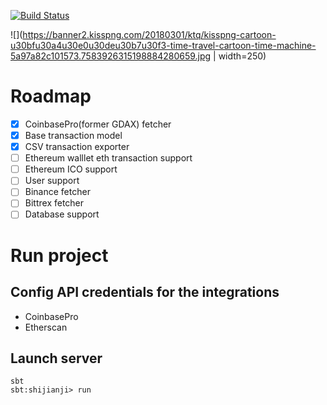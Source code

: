 [![Build Status](https://travis-ci.com/zheli/shijianji.svg?branch=master)](https://travis-ci.com/zheli/shijianji)

![](https://banner2.kisspng.com/20180301/ktq/kisspng-cartoon-u30bfu30a4u30e0u30deu30b7u30f3-time-travel-cartoon-time-machine-5a97a82c101573.7583926315198884280659.jpg | width=250)

# Roadmap
- [x] CoinbasePro(former GDAX) fetcher
- [x] Base transaction model
- [x] CSV transaction exporter
- [ ] Ethereum walllet eth transaction support
- [ ] Ethereum ICO support
- [ ] User support
- [ ] Binance fetcher
- [ ] Bittrex fetcher
- [ ] Database support

# Run project

## Config API credentials for the integrations
* CoinbasePro
* Etherscan

## Launch server
```$xslt
sbt
sbt:shijianji> run
```
